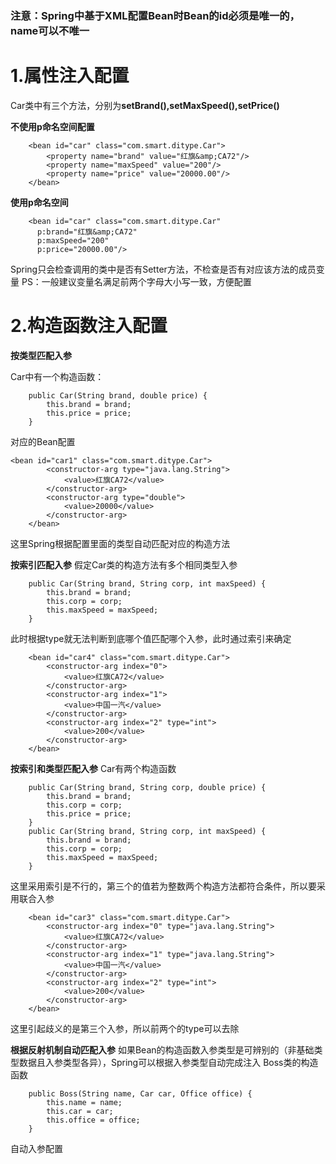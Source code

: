 ### 注意：Spring中基于XML配置Bean时Bean的id必须是唯一的，name可以不唯一
# 1.属性注入配置
Car类中有三个方法，分别为**setBrand(),setMaxSpeed(),setPrice()**

**不使用p命名空间配置**
```
	<bean id="car" class="com.smart.ditype.Car">
		<property name="brand" value="红旗&amp;CA72"/>
		<property name="maxSpeed" value="200"/>
		<property name="price" value="20000.00"/>
	</bean>
```
**使用p命名空间**
```
    <bean id="car" class="com.smart.ditype.Car"
      p:brand="红旗&amp;CA72"
      p:maxSpeed="200"
      p:price="20000.00"/>
```
Spring只会检查调用的类中是否有Setter方法，不检查是否有对应该方法的成员变量
PS：一般建议变量名满足前两个字母大小写一致，方便配置
# 2.构造函数注入配置
**按类型匹配入参**

Car中有一个构造函数：
```
	public Car(String brand, double price) {
		this.brand = brand;
		this.price = price;
	}	

```
对应的Bean配置
```
<bean id="car1" class="com.smart.ditype.Car">
		<constructor-arg type="java.lang.String">
			<value>红旗CA72</value>
		</constructor-arg>
		<constructor-arg type="double">
			<value>20000</value>
		</constructor-arg>
	</bean>
```
这里Spring根据配置里面的类型自动匹配对应的构造方法

**按索引匹配入参**
假定Car类的构造方法有多个相同类型入参
```
	public Car(String brand, String corp, int maxSpeed) {
		this.brand = brand;
		this.corp = corp;
		this.maxSpeed = maxSpeed;
	}
```
此时根据type就无法判断到底哪个值匹配哪个入参，此时通过索引来确定
```
	<bean id="car4" class="com.smart.ditype.Car">
		<constructor-arg index="0">
			<value>红旗CA72</value>
		</constructor-arg>
		<constructor-arg index="1">
			<value>中国一汽</value>
		</constructor-arg>
		<constructor-arg index="2" type="int">
			<value>200</value>
		</constructor-arg>
	</bean>
```
**按索引和类型匹配入参**
Car有两个构造函数
```
	public Car(String brand, String corp, double price) {
		this.brand = brand;
		this.corp = corp;
		this.price = price;
	}
	public Car(String brand, String corp, int maxSpeed) {
		this.brand = brand;
		this.corp = corp;
		this.maxSpeed = maxSpeed;
	}
```
这里采用索引是不行的，第三个的值若为整数两个构造方法都符合条件，所以要采用联合入参
```
	<bean id="car3" class="com.smart.ditype.Car">
		<constructor-arg index="0" type="java.lang.String">
			<value>红旗CA72</value>
		</constructor-arg>
		<constructor-arg index="1" type="java.lang.String">
			<value>中国一汽</value>
		</constructor-arg>
		<constructor-arg index="2" type="int">
			<value>200</value>
		</constructor-arg>
	</bean>
```
这里引起歧义的是第三个入参，所以前两个的type可以去除

**根据反射机制自动匹配入参**
如果Bean的构造函数入参类型是可辨别的（非基础类型数据且入参类型各异），Spring可以根据入参类型自动完成注入
Boss类的构造函数
```
	public Boss(String name, Car car, Office office) {
		this.name = name;
		this.car = car;
		this.office = office;
	}

```
自动入参配置



